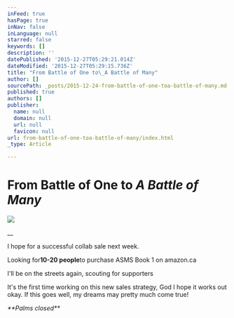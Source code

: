 ```yaml
---
inFeed: true
hasPage: true
inNav: false
inLanguage: null
starred: false
keywords: []
description: ''
datePublished: '2015-12-27T05:29:21.014Z'
dateModified: '2015-12-27T05:29:15.736Z'
title: "From Battle of One to\_A Battle of Many"
author: []
sourcePath: _posts/2015-12-24-from-battle-of-one-toa-battle-of-many.md
published: true
authors: []
publisher:
  name: null
  domain: null
  url: null
  favicon: null
url: from-battle-of-one-toa-battle-of-many/index.html
_type: Article

---
```

# From Battle of One to _A Battle of Many_
![](https://the-grid-user-content.s3-us-west-2.amazonaws.com/526240eb-e25a-4899-b766-ab5232c45486.JPG)

__

I hope for a successful collab sale next week. 

Looking for**10-20 people**to purchase ASMS Book 1 on amazon.ca

I'll be on the streets again, scouting for supporters

It's the first time working on this new sales strategy, God I hope it works out okay. If this goes well, my dreams may pretty much come true!

_\*\*Palms closed\*\*_
